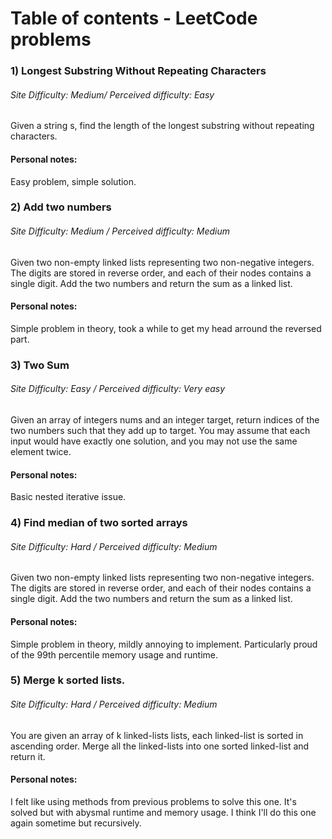 # Table of contents - LeetCode problems
### 1) Longest Substring Without Repeating Characters
###### Site Difficulty: Medium/ Perceived difficulty: Easy
Given a string s, find the length of the longest substring without repeating characters.
#### Personal notes:
Easy problem, simple solution.
### 2) Add two numbers
###### Site Difficulty: Medium / Perceived difficulty: Medium
Given two non-empty linked lists representing two non-negative integers. The digits are stored in reverse order, and each of their nodes contains a single digit. Add the two numbers and return the sum as a linked list.
#### Personal notes:
Simple problem in theory, took a while to get my head arround the reversed part.
### 3) Two Sum
###### Site Difficulty: Easy / Perceived difficulty: Very easy
Given an array of integers nums and an integer target, return indices of the two numbers such that they add up to target. You may assume that each input would have exactly one solution, and you may not use the same element twice.
#### Personal notes:
Basic nested iterative issue.
### 4) Find median of two sorted arrays
###### Site Difficulty: Hard / Perceived difficulty: Medium
Given two non-empty linked lists representing two non-negative integers. The digits are stored in reverse order, and each of their nodes contains a single digit. Add the two numbers and return the sum as a linked list.
#### Personal notes:
Simple problem in theory, mildly annoying to implement. Particularly proud of the 99th percentile memory usage and runtime.
### 5) Merge k sorted lists.
###### Site Difficulty: Hard / Perceived difficulty: Medium
You are given an array of k linked-lists lists, each linked-list is sorted in ascending order.
Merge all the linked-lists into one sorted linked-list and return it.
#### Personal notes:
I felt like using methods from previous problems to solve this one. It's solved but with abysmal runtime and memory usage.
I think I'll do this one again sometime but recursively.